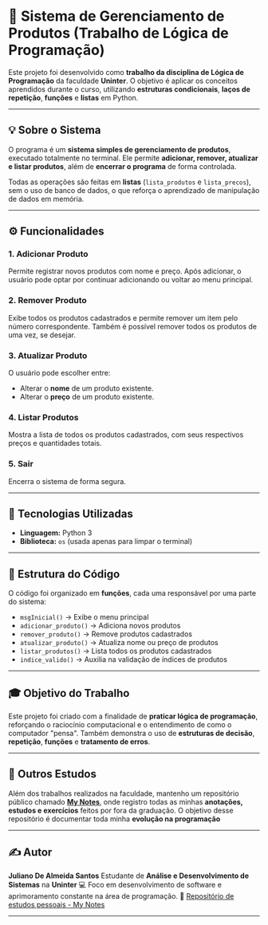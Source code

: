 # 🧮 Sistema de Gerenciamento de Produtos (Trabalho de Lógica de Programação)

Este projeto foi desenvolvido como **trabalho da disciplina de Lógica de Programação** da faculdade **Uninter**.
O objetivo é aplicar os conceitos aprendidos durante o curso, utilizando **estruturas condicionais**, **laços de repetição**, **funções** e **listas** em Python.

---

## 💡 Sobre o Sistema

O programa é um **sistema simples de gerenciamento de produtos**, executado totalmente no terminal.
Ele permite **adicionar, remover, atualizar e listar produtos**, além de **encerrar o programa** de forma controlada.

Todas as operações são feitas em **listas** (`lista_produtos` e `lista_precos`), sem o uso de banco de dados, o que reforça o aprendizado de manipulação de dados em memória.

---

## ⚙️ Funcionalidades

### 1. Adicionar Produto

Permite registrar novos produtos com nome e preço.
Após adicionar, o usuário pode optar por continuar adicionando ou voltar ao menu principal.

### 2. Remover Produto

Exibe todos os produtos cadastrados e permite remover um item pelo número correspondente.
Também é possível remover todos os produtos de uma vez, se desejar.

### 3. Atualizar Produto

O usuário pode escolher entre:

* Alterar o **nome** de um produto existente.
* Alterar o **preço** de um produto existente.

### 4. Listar Produtos

Mostra a lista de todos os produtos cadastrados, com seus respectivos preços e quantidades totais.

### 5. Sair

Encerra o sistema de forma segura.

---

## 🧰 Tecnologias Utilizadas

* **Linguagem:** Python 3
* **Biblioteca:** `os` (usada apenas para limpar o terminal)

---

## 🧩 Estrutura do Código

O código foi organizado em **funções**, cada uma responsável por uma parte do sistema:

* `msgInicial()` → Exibe o menu principal
* `adicionar_produto()` → Adiciona novos produtos
* `remover_produto()` → Remove produtos cadastrados
* `atualizar_produto()` → Atualiza nome ou preço de produtos
* `listar_produtos()` → Lista todos os produtos cadastrados
* `indice_valido()` → Auxilia na validação de índices de produtos

---

## 🎓 Objetivo do Trabalho

Este projeto foi criado com a finalidade de **praticar lógica de programação**, reforçando o raciocínio computacional e o entendimento de como o computador "pensa".
Também demonstra o uso de **estruturas de decisão**, **repetição**, **funções** e **tratamento de erros**.

---

## 📘 Outros Estudos

Além dos trabalhos realizados na faculdade, mantenho um repositório público chamado **[My Notes](https://github.com/zJuliano/my_notes)**, onde registro todas as minhas **anotações, estudos e exercícios** feitos por fora da graduação.
O objetivo desse repositório é documentar toda minha **evolução na programação**

---

## ✍️ Autor

**Juliano De Almeida Santos**
Estudante de **Análise e Desenvolvimento de Sistemas** na **Uninter**
💻 Foco em desenvolvimento de software e aprimoramento constante na área de programação.
📂 [Repositório de estudos pessoais - My Notes](https://github.com/zJuliano/my_notes)

---